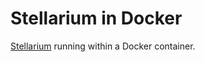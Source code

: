 # Stellarium in Docker

[Stellarium](https://github.com/Stellarium/stellarium) running within a Docker container.
